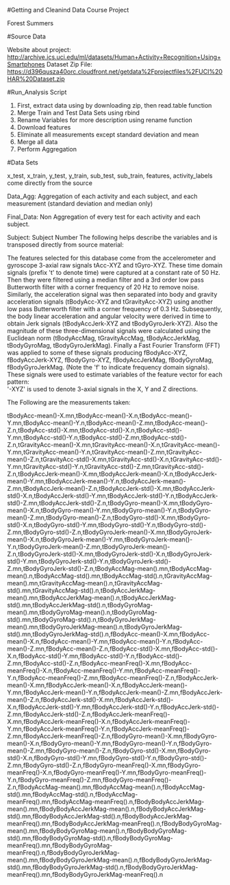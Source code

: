 #Getting and Cleanind Data Course Project

Forest Summers

#Source Data 

Website about project: http://archive.ics.uci.edu/ml/datasets/Human+Activity+Recognition+Using+Smartphones
Dataset Zip File: https://d396qusza40orc.cloudfront.net/getdata%2Fprojectfiles%2FUCI%20HAR%20Dataset.zip


#Run_Analysis Script

1. First, extract data using by downloading zip, then read.table function
2. Merge Train and Test Data Sets using rbind
3. Rename Variables for more description using rename function
4. Download features
5. Eliminate all measurements except standard deviation and mean
6. Merge all data
7. Perform Aggregation

#Data Sets

x_test, x_train, y_test, y_train, sub_test, sub_train, features, activity_labels come directly from the source

Data_Agg: Aggregation of each activity and each subject, and each measurement (standard deviation and median only)

Final_Data: Non Aggregation of every test for each activity and each subject.

Subject: Subject Number
The following helps describe the variables and is transposed directly from source material:


The features selected for this database come from the accelerometer and gyroscope 3-axial raw signals tAcc-XYZ and tGyro-XYZ. These time domain signals (prefix 't' to denote time) were captured at a constant rate of 50 Hz. Then they were filtered using a median filter and a 3rd order low pass Butterworth filter with a corner frequency of 20 Hz to remove noise. Similarly, the acceleration signal was then separated into body and gravity acceleration signals (tBodyAcc-XYZ and tGravityAcc-XYZ) using another low pass Butterworth filter with a corner frequency of 0.3 Hz. 
Subsequently, the body linear acceleration and angular velocity were derived in time to obtain Jerk signals (tBodyAccJerk-XYZ and tBodyGyroJerk-XYZ). Also the magnitude of these three-dimensional signals were calculated using the Euclidean norm (tBodyAccMag, tGravityAccMag, tBodyAccJerkMag, tBodyGyroMag, tBodyGyroJerkMag). 
Finally a Fast Fourier Transform (FFT) was applied to some of these signals producing fBodyAcc-XYZ, fBodyAccJerk-XYZ, fBodyGyro-XYZ, fBodyAccJerkMag, fBodyGyroMag, fBodyGyroJerkMag. (Note the 'f' to indicate frequency domain signals). 
These signals were used to estimate variables of the feature vector for each pattern:  
'-XYZ' is used to denote 3-axial signals in the X, Y and Z directions.

The Following are the measurements taken:

tBodyAcc-mean()-X.mn,tBodyAcc-mean()-X.n,tBodyAcc-mean()-Y.mn,tBodyAcc-mean()-Y.n,tBodyAcc-mean()-Z.mn,tBodyAcc-mean()-Z.n,tBodyAcc-std()-X.mn,tBodyAcc-std()-X.n,tBodyAcc-std()-Y.mn,tBodyAcc-std()-Y.n,tBodyAcc-std()-Z.mn,tBodyAcc-std()-Z.n,tGravityAcc-mean()-X.mn,tGravityAcc-mean()-X.n,tGravityAcc-mean()-Y.mn,tGravityAcc-mean()-Y.n,tGravityAcc-mean()-Z.mn,tGravityAcc-mean()-Z.n,tGravityAcc-std()-X.mn,tGravityAcc-std()-X.n,tGravityAcc-std()-Y.mn,tGravityAcc-std()-Y.n,tGravityAcc-std()-Z.mn,tGravityAcc-std()-Z.n,tBodyAccJerk-mean()-X.mn,tBodyAccJerk-mean()-X.n,tBodyAccJerk-mean()-Y.mn,tBodyAccJerk-mean()-Y.n,tBodyAccJerk-mean()-Z.mn,tBodyAccJerk-mean()-Z.n,tBodyAccJerk-std()-X.mn,tBodyAccJerk-std()-X.n,tBodyAccJerk-std()-Y.mn,tBodyAccJerk-std()-Y.n,tBodyAccJerk-std()-Z.mn,tBodyAccJerk-std()-Z.n,tBodyGyro-mean()-X.mn,tBodyGyro-mean()-X.n,tBodyGyro-mean()-Y.mn,tBodyGyro-mean()-Y.n,tBodyGyro-mean()-Z.mn,tBodyGyro-mean()-Z.n,tBodyGyro-std()-X.mn,tBodyGyro-std()-X.n,tBodyGyro-std()-Y.mn,tBodyGyro-std()-Y.n,tBodyGyro-std()-Z.mn,tBodyGyro-std()-Z.n,tBodyGyroJerk-mean()-X.mn,tBodyGyroJerk-mean()-X.n,tBodyGyroJerk-mean()-Y.mn,tBodyGyroJerk-mean()-Y.n,tBodyGyroJerk-mean()-Z.mn,tBodyGyroJerk-mean()-Z.n,tBodyGyroJerk-std()-X.mn,tBodyGyroJerk-std()-X.n,tBodyGyroJerk-std()-Y.mn,tBodyGyroJerk-std()-Y.n,tBodyGyroJerk-std()-Z.mn,tBodyGyroJerk-std()-Z.n,tBodyAccMag-mean().mn,tBodyAccMag-mean().n,tBodyAccMag-std().mn,tBodyAccMag-std().n,tGravityAccMag-mean().mn,tGravityAccMag-mean().n,tGravityAccMag-std().mn,tGravityAccMag-std().n,tBodyAccJerkMag-mean().mn,tBodyAccJerkMag-mean().n,tBodyAccJerkMag-std().mn,tBodyAccJerkMag-std().n,tBodyGyroMag-mean().mn,tBodyGyroMag-mean().n,tBodyGyroMag-std().mn,tBodyGyroMag-std().n,tBodyGyroJerkMag-mean().mn,tBodyGyroJerkMag-mean().n,tBodyGyroJerkMag-std().mn,tBodyGyroJerkMag-std().n,fBodyAcc-mean()-X.mn,fBodyAcc-mean()-X.n,fBodyAcc-mean()-Y.mn,fBodyAcc-mean()-Y.n,fBodyAcc-mean()-Z.mn,fBodyAcc-mean()-Z.n,fBodyAcc-std()-X.mn,fBodyAcc-std()-X.n,fBodyAcc-std()-Y.mn,fBodyAcc-std()-Y.n,fBodyAcc-std()-Z.mn,fBodyAcc-std()-Z.n,fBodyAcc-meanFreq()-X.mn,fBodyAcc-meanFreq()-X.n,fBodyAcc-meanFreq()-Y.mn,fBodyAcc-meanFreq()-Y.n,fBodyAcc-meanFreq()-Z.mn,fBodyAcc-meanFreq()-Z.n,fBodyAccJerk-mean()-X.mn,fBodyAccJerk-mean()-X.n,fBodyAccJerk-mean()-Y.mn,fBodyAccJerk-mean()-Y.n,fBodyAccJerk-mean()-Z.mn,fBodyAccJerk-mean()-Z.n,fBodyAccJerk-std()-X.mn,fBodyAccJerk-std()-X.n,fBodyAccJerk-std()-Y.mn,fBodyAccJerk-std()-Y.n,fBodyAccJerk-std()-Z.mn,fBodyAccJerk-std()-Z.n,fBodyAccJerk-meanFreq()-X.mn,fBodyAccJerk-meanFreq()-X.n,fBodyAccJerk-meanFreq()-Y.mn,fBodyAccJerk-meanFreq()-Y.n,fBodyAccJerk-meanFreq()-Z.mn,fBodyAccJerk-meanFreq()-Z.n,fBodyGyro-mean()-X.mn,fBodyGyro-mean()-X.n,fBodyGyro-mean()-Y.mn,fBodyGyro-mean()-Y.n,fBodyGyro-mean()-Z.mn,fBodyGyro-mean()-Z.n,fBodyGyro-std()-X.mn,fBodyGyro-std()-X.n,fBodyGyro-std()-Y.mn,fBodyGyro-std()-Y.n,fBodyGyro-std()-Z.mn,fBodyGyro-std()-Z.n,fBodyGyro-meanFreq()-X.mn,fBodyGyro-meanFreq()-X.n,fBodyGyro-meanFreq()-Y.mn,fBodyGyro-meanFreq()-Y.n,fBodyGyro-meanFreq()-Z.mn,fBodyGyro-meanFreq()-Z.n,fBodyAccMag-mean().mn,fBodyAccMag-mean().n,fBodyAccMag-std().mn,fBodyAccMag-std().n,fBodyAccMag-meanFreq().mn,fBodyAccMag-meanFreq().n,fBodyBodyAccJerkMag-mean().mn,fBodyBodyAccJerkMag-mean().n,fBodyBodyAccJerkMag-std().mn,fBodyBodyAccJerkMag-std().n,fBodyBodyAccJerkMag-meanFreq().mn,fBodyBodyAccJerkMag-meanFreq().n,fBodyBodyGyroMag-mean().mn,fBodyBodyGyroMag-mean().n,fBodyBodyGyroMag-std().mn,fBodyBodyGyroMag-std().n,fBodyBodyGyroMag-meanFreq().mn,fBodyBodyGyroMag-meanFreq().n,fBodyBodyGyroJerkMag-mean().mn,fBodyBodyGyroJerkMag-mean().n,fBodyBodyGyroJerkMag-std().mn,fBodyBodyGyroJerkMag-std().n,fBodyBodyGyroJerkMag-meanFreq().mn,fBodyBodyGyroJerkMag-meanFreq().n




